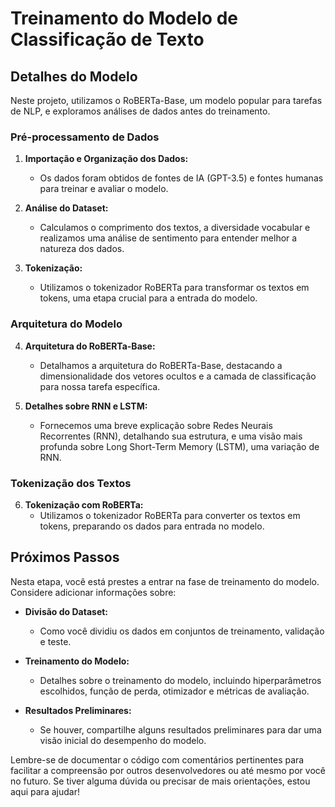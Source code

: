 # Treinamento do Modelo de Classificação de Texto

## Detalhes do Modelo

Neste projeto, utilizamos o RoBERTa-Base, um modelo popular para tarefas de NLP, e exploramos análises de dados antes do treinamento.

### Pré-processamento de Dados

1. **Importação e Organização dos Dados:**
   - Os dados foram obtidos de fontes de IA (GPT-3.5) e fontes humanas para treinar e avaliar o modelo.

2. **Análise do Dataset:**
   - Calculamos o comprimento dos textos, a diversidade vocabular e realizamos uma análise de sentimento para entender melhor a natureza dos dados.

3. **Tokenização:**
   - Utilizamos o tokenizador RoBERTa para transformar os textos em tokens, uma etapa crucial para a entrada do modelo.

### Arquitetura do Modelo

4. **Arquitetura do RoBERTa-Base:**
   - Detalhamos a arquitetura do RoBERTa-Base, destacando a dimensionalidade dos vetores ocultos e a camada de classificação para nossa tarefa específica.

5. **Detalhes sobre RNN e LSTM:**
   - Fornecemos uma breve explicação sobre Redes Neurais Recorrentes (RNN), detalhando sua estrutura, e uma visão mais profunda sobre Long Short-Term Memory (LSTM), uma variação de RNN.

### Tokenização dos Textos

6. **Tokenização com RoBERTa:**
   - Utilizamos o tokenizador RoBERTa para converter os textos em tokens, preparando os dados para entrada no modelo.

## Próximos Passos

Nesta etapa, você está prestes a entrar na fase de treinamento do modelo. Considere adicionar informações sobre:

- **Divisão do Dataset:**
  - Como você dividiu os dados em conjuntos de treinamento, validação e teste.

- **Treinamento do Modelo:**
  - Detalhes sobre o treinamento do modelo, incluindo hiperparâmetros escolhidos, função de perda, otimizador e métricas de avaliação.

- **Resultados Preliminares:**
  - Se houver, compartilhe alguns resultados preliminares para dar uma visão inicial do desempenho do modelo.

Lembre-se de documentar o código com comentários pertinentes para facilitar a compreensão por outros desenvolvedores ou até mesmo por você no futuro. Se tiver alguma dúvida ou precisar de mais orientações, estou aqui para ajudar!
